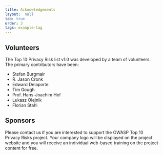 ```yaml
---
title: Acknowledgements
layout:  null
tab: true
order: 3
tags: example-tag
---
```

## Volunteers
The Top 10 Privacy Risk list v1.0 was developed by a team of volunteers. The primary contributors have been:
- Stefan Burgmair
- R. Jason Cronk
- Edward Delaporte
- Tim Gough
- Prof. Hans-Joachim Hof
- Lukasz Olejnik
- Florian Stahl

## Sponsors
Please contact us if you are interested to support the OWASP Top 10 Privacy Risks project. Your company logo will be displayed on the project website and you will receive an individual web-based training on the project content for free.
